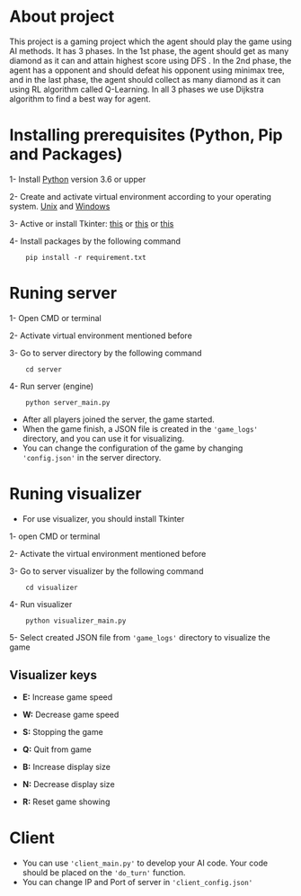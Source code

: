 # About project
This project is a gaming project which the agent should play the game using AI methods. It has 3 phases. In the 1st phase, the agent should get as many diamond as it can and attain highest score using DFS . In the 2nd phase, the agent has a opponent and should defeat his opponent using minimax tree, and in the last phase, the agent should collect as many diamond as it can using RL algorithm called Q-Learning. In all 3 phases we use Dijkstra algorithm to find a best way for agent.

# Installing prerequisites (Python, Pip and Packages) 
1- Install <a href=https://www.python.org/downloads/>Python</a> version 3.6 or upper 

2- Create and activate virtual environment according to your operating system. <a href=https://help.dreamhost.com/hc/en-us/articles/115000695551-Installing-and-using-virtualenv-with-Python-3>Unix</a> and <a href=https://mothergeo-py.readthedocs.io/en/latest/development/how-to/venv-win.html>Windows</a>

3- Active or install Tkinter:
 <a href=https://docs.python.org/3/library/tkinter.html>this</a> or <a href=https://www.javatpoint.com/how-to-install-tkinter-in-python>this</a> or <a href= https://riptutorial.com/tkinter/example/3206/installation-or-setup>this</a>

4- Install packages by the following command
```
    pip install -r requirement.txt
```

# Runing server

1- Open CMD or terminal

2- Activate virtual environment mentioned before

3- Go to server directory by the following command
```
    cd server
```
4- Run server (engine)
```
    python server_main.py
```

- After all players joined the server, the game started.
- When the game finish, a JSON file is created in the `'game_logs'` directory, and you can use it for visualizing.
- You can change the configuration of the game by changing `'config.json'` in the server directory.


# Runing visualizer 
- For use visualizer, you should install Tkinter 

1- open CMD or terminal

2- Activate the virtual environment mentioned before

3- Go to server visualizer by the following command
```
    cd visualizer
```
4- Run visualizer
```
    python visualizer_main.py
```
5- Select created JSON file from `'game_logs'` directory to visualize the game



## Visualizer keys 
- **E:** Increase game speed 

- **W:** Decrease game speed

- **S:** Stopping the game

- **Q:** Quit from game

- **B:** Increase display size

- **N:** Decrease display size

- **R:** Reset game showing

# Client 

- You can use `'client_main.py'` to develop your AI code. Your code should be placed on the `'do_turn'` function.
- You can change IP and Port of server in `'client_config.json'` 


